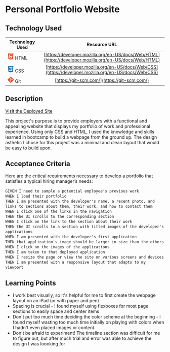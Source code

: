 # Personal Portfolio Website

## Technology Used 

| Technology Used         | Resource URL           | 
| ------------- |:-------------:| 
| <img src="assets/images/html-logo.svg" alt="html" width="20"/> HTML    | [https://developer.mozilla.org/en-US/docs/Web/HTML](https://developer.mozilla.org/en-US/docs/Web/HTML) | 
| <img src="assets/images/css-logo.svg" alt="css" width="20"/> CSS     | [https://developer.mozilla.org/en-US/docs/Web/CSS](https://developer.mozilla.org/en-US/docs/Web/CSS)      |   
| <img src="assets/images/git-logo.svg" alt="git" width="20"/> Git | [https://git-scm.com/](https://git-scm.com/)     |  


## Description 

[Visit the Deployed Site](https://mccoydidericksen.github.io/personal-portfolio)

This project's purpose is to provide employers with a functional and appealing website that displays my portfolio of work and professional experience. Using only CSS and HTML, I used the knowledge and skills learned in bootcamp to build a webpage from the ground up. The design asthetic I chose for this project was a minimal and clean layout that would be easy to build upon.

## Acceptance Criteria

Here are the critical requirements necessary to develop a portfolio that satisfies a typical hiring manager’s needs:

```
GIVEN I need to sample a potential employee's previous work
WHEN I load their portfolio
THEN I am presented with the developer's name, a recent photo, and links to sections about them, their work, and how to contact them
WHEN I click one of the links in the navigation
THEN the UI scrolls to the corresponding section
WHEN I click on the link to the section about their work
THEN the UI scrolls to a section with titled images of the developer's applications
WHEN I am presented with the developer's first application
THEN that application's image should be larger in size than the others
WHEN I click on the images of the applications
THEN I am taken to that deployed application
WHEN I resize the page or view the site on various screens and devices
THEN I am presented with a responsive layout that adapts to my viewport
```
## Learning Points 

* I work best visually, so it's helpful for me to first create the webpage layout on an iPad (or with paper and pen)
* Spacing is crucial - I found myself using flexboxes for most page sections to easily space and center items
* Don't put too much time deciding the color scheme at the beginning - I found myself wasting too much time initially on playing with colors when I hadn't even placed images or content
* Don't be afraid to experiment! The timeline section was difficult for me to figure out, but after much trial and error was able to achieve the design I was loooking for
